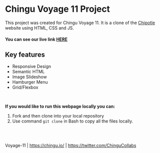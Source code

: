 # Chingu Voyage 11 Project

This project was created for Chingu Voyage 11. It is a clone of the [Chipotle](https://chipotle.com/) website using HTML, CSS and JS.
#### You can see our live link [HERE](https://chingu-voyages.github.io/v11-toucans-team-13/)

## Key features
* Responsive Design
* Semantic HTML
* Image Slideshow
* Hamburger Menu
* Grid/Flexbox

<br>

**If you would like to run this webpage locally you can:**
1. Fork and then clone into your local repository
2. Use command `git clone` in Bash to copy all the files locally.

<br>
<br>

Voyage-11 | https://chingu.io/ | https://twitter.com/ChinguCollabs
